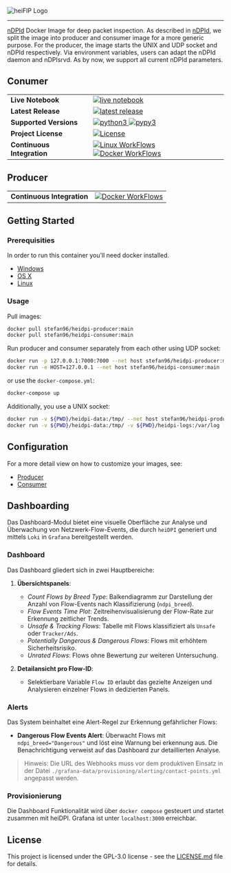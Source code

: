 ![heiFIP Logo](https://raw.githubusercontent.com/stefanDeveloper/heiDPI/main/assets/heidpi_logo.png?raw=true)


--------------------------------------------------------------------------------

[nDPId](https://github.com/utoni/nDPId) Docker Image for deep packet inspection. As described in [nDPId](https://github.com/utoni/nDPId/blob/main/README.md), we split the image into producer and consumer image for a more generic purpose. For the producer, the image starts the UNIX and UDP socket and nDPId respectively. Via environment variables, users can adapt the nDPId daemon and nDPIsrvd. As by now, we support all current nDPId parameters.

## Conumer

<table>
<tr>
  <td><b>Live Notebook</b></td>
  <td>
    <a href="https://mybinder.org/v2/gh/heidpi/heiDPI-tutorials/main?filepath=demo_notebook.ipynb">
    <img src="https://img.shields.io/badge/notebook-launch-blue?logo=jupyter&style=for-the-badge" alt="live notebook" />
    </a>
  </td>
</tr>
<tr>
  <td><b>Latest Release</b></td>
  <td>
    <a href="https://pypi.python.org/pypi/heidpi">
    <img src="https://img.shields.io/pypi/v/heidpi.svg?logo=pypi&style=for-the-badge" alt="latest release" />
    </a>
  </td>
</tr>
<tr>
  <td><b>Supported Versions</b></td>
  <td>
    <a href="https://pypi.org/project/heidpi/">
    <img src="https://img.shields.io/pypi/pyversions/heidpi?logo=python&style=for-the-badge" alt="python3" />
    </a>
    <a href="https://pypi.org/project/heidpi/">
    <img src="https://img.shields.io/badge/pypy-3.7%20%7C%203.8%20%7C%203.9-blue?logo=pypy&style=for-the-badge" alt="pypy3" />
    </a>
  </td>
</tr>
<tr>
  <td><b>Project License</b></td>
  <td>
    <a href="https://github.com/stefanDeveloper/heidpi/blob/main/LICENSE">
    <img src="https://img.shields.io/pypi/l/heidpi?logo=gnu&style=for-the-badge&color=blue" alt="License" />
    </a>
  </td>
</tr>
<tr>
  <td><b>Continuous Integration</b></td>
  <td>
    <a href="https://github.com/stefanDeveloper/heidpi/actions/workflows/python-app.yml">
    <img src="https://img.shields.io/github/actions/workflow/status/stefanDeveloper/heidpi/python-app.yml?branch=main&logo=linux&style=for-the-badge&label=linux" alt="Linux WorkFlows" />
    </a>
    <a href="https://github.com/stefanDeveloper/heifip/actions/workflows/docker-publish-consumer.yml">
    <img src="https://img.shields.io/github/actions/workflow/status/stefanDeveloper/heidpi/docker-publish-consumer.yml?branch=main&logo=docker&style=for-the-badge&label=docker" alt="Docker WorkFlows" />
    </a>
  </td>
</tr>
</table>

## Producer

<table>
<tr>
  <td><b>Continuous Integration</b></td>
  <td>
    <a href="https://github.com/stefanDeveloper/heidpi/actions/workflows/docker-publish-producer.yml">
    <img src="https://img.shields.io/github/actions/workflow/status/stefanDeveloper/heidpi/docker-publish-producer.yml?branch=main&logo=docker&style=for-the-badge&label=docker" alt="Docker WorkFlows" />
    </a>
  </td>
</tr>
</table>

## Getting Started


### Prerequisities


In order to run this container you'll need docker installed.

* [Windows](https://docs.docker.com/windows/started)
* [OS X](https://docs.docker.com/mac/started/)
* [Linux](https://docs.docker.com/linux/started/)

### Usage

Pull images:

```sh
docker pull stefan96/heidpi-producer:main
docker pull stefan96/heidpi-consumer:main
```

Run producer and consumer separately from each other using UDP socket:

```sh
docker run -p 127.0.0.1:7000:7000 --net host stefan96/heidpi-producer:main
docker run -e HOST=127.0.0.1 --net host stefan96/heidpi-consumer:main
```

or use the `docker-compose.yml`:

```sh
docker-compose up
```

Additionally, you use a UNIX socket:

```sh
docker run -v ${PWD}/heidpi-data:/tmp/ --net host stefan96/heidpi-producer:main
docker run -v ${PWD}/heidpi-data:/tmp/ -v ${PWD}/heidpi-logs:/var/log -e UNIX=/tmp/nDPIsrvd-daemon-distributor.sock --net host stefan96/heidpi-consumer:main
```

## Configuration

For a more detail view on how to customize your images, see:

- [Producer](https://github.com/stefanDeveloper/heiDPI/blob/main/README.producer.md)
- [Consumer](https://github.com/stefanDeveloper/heiDPI/blob/main/README.consumer.md)

## Dashboarding

Das Dashboard-Modul bietet eine visuelle Oberfläche zur Analyse und Überwachung von Netzwerk-Flow-Events, die durch `heiDPI` generiert und mittels `Loki` in `Grafana` bereitgestellt werden.

### Dashboard

Das Dashboard gliedert sich in zwei Hauptbereiche:

1. **Übersichtspanels**:
   - *Count Flows by Breed Type*: Balkendiagramm zur Darstellung der Anzahl von Flow-Events nach Klassifizierung (`ndpi_breed`).
   - *Flow Events Time Plot*: Zeitreihenvisualisierung der Flow-Rate zur Erkennung zeitlicher Trends.
   - *Unsafe & Tracking Flows*: Tabelle mit Flows klassifiziert als `Unsafe` oder `Tracker/Ads`.
   - *Potentially Dangerous & Dangerous Flows*: Flows mit erhöhtem Sicherheitsrisiko.
   - *Unrated Flows*: Flows ohne Bewertung zur weiteren Untersuchung.

2. **Detailansicht pro Flow-ID**:
   - Selektierbare Variable `Flow ID` erlaubt das gezielte Anzeigen und Analysieren einzelner Flows in dedizierten Panels.

### Alerts

Das System beinhaltet eine Alert-Regel zur Erkennung gefährlicher Flows:

- **Dangerous Flow Events Alert**: Überwacht Flows mit `ndpi_breed="Dangerous"` und löst eine Warnung bei erkennung aus. Die Benachrichtigung verweist auf das Dashboard zur detaillierten Analyse.

> Hinweis: Die URL des Webhooks muss vor dem produktiven Einsatz in der Datei `./grafana-data/provisioning/alerting/contact-points.yml` angepasst werden.

### Provisionierung

Die Dashboard Funktionalität wird über `docker compose` gesteuert und startet zusammen mit heiDPI.
Grafana ist unter `localhost:3000` erreichbar.

## License

This project is licensed under the GPL-3.0 license - see the [LICENSE.md](https://github.com/stefanDeveloper/heiDPI/blob/main/LICENSE) file for details.
